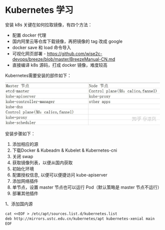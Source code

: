 # Kubernetes 学习



安装 k8s 关键在如何拉取镜像，有四个方法：

* 配置 docker 代理
* 国内阿里云等仓库下载镜像，再把镜像的 tag 改成 google
* docker save 和 load 命令导入
* 可视化网页部署 - https://github.com/wise2c-devops/breeze/blob/master/BreezeManual-CN.md
* 直接编译 k8s 源码，打成 docker 镜像，难度较高

Kubernetes需要安装的部件如下：

![](./images/k8s-install.jpg)

安装步骤如下：

1. 添加相应的源
2. 下载Docker & Kubeadm & Kubelet & Kubernetes-cni
3. 关闭 swap
4. 获取镜像列表，以便从国内获取
5. 初始化环境
6. 配置授权信息, 以便可以便捷访问 kube-apiserver
7. 添加网络插件
8. 单节点，设置 master 节点也可以运行 Pod（默认策略是 master 节点不运行）
9. 部署其他插件

1、添加国内源

```shell
cat <<EOF > /etc/apt/sources.list.d/kubernetes.list
deb http://mirrors.ustc.edu.cn/kubernetes/apt kubernetes-xenial main
EOF
```